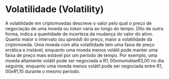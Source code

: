 # Volatilidade (Volatility)

A volatilidade em criptomoedas descreve o valor pelo qual o preço de negociação de uma moeda ou _token_ varia ao longo do tempo. Dito de outra forma, indica a quantidade de incerteza da mudança do valor do ativo. Quanto maior o intervalo (ou _spread_) do preço, maior a volatilidade da criptomoeda. Uma moeda com alta volatilidade tem uma faixa de preço errática e instável, enquanto uma moeda menos volátil pode manter uma faixa de preço mais estável por um período de tempo. Por exemplo, uma moeda altamente volátil pode ser negociada a R$1,00 em um dia e R$3,00 no dia seguinte, enquanto uma moeda menos volátil pode ser negociada entre R$1,00 e R$1,10 durante o mesmo período.